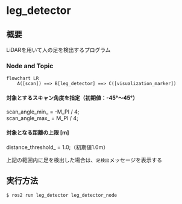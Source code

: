 # leg_detector

## 概要
LiDARを用いて人の足を検出するプログラム

### Node and Topic
```mermaid
flowchart LR
    A([scan]) ==> B[leg_detector] ==> C([visualization_marker])
```


#### 対象とするスキャン角度を指定（初期値：-45°〜45°）
scan_angle_min_ = -M_PI / 4; <br>
scan_angle_max_ = M_PI / 4;

#### 対象となる距離の上限 [m]
distance_threshold_ = 1.0;（初期値1.0m）

上記の範囲内に足を検出した場合は、`足検出`メッセージを表示する

## 実行方法
```
$ ros2 run leg_detector leg_detector_node
```
